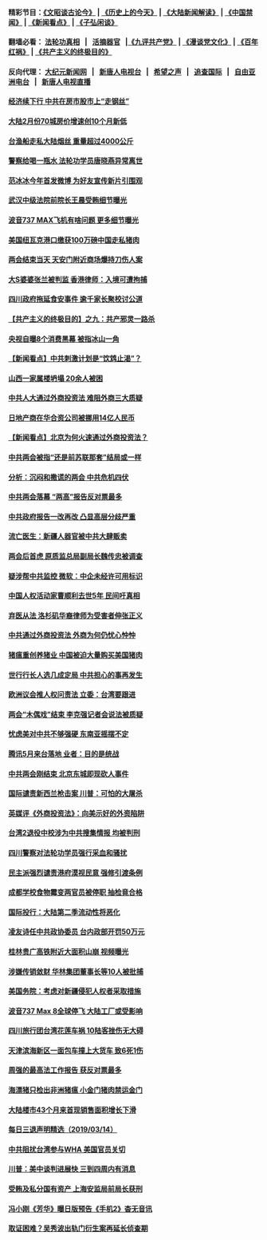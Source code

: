 #### 精彩节目：[《文昭谈古论今》](http://134.209.198.168/wenzhao) | [《历史上的今天》](http://134.209.198.168/today-in-history) | [《大陆新闻解读》](http://134.209.198.168/ntdtv-comedy) | [《中国禁闻》](http://134.209.198.168/ntdtv-news) | [《新闻看点》](http://134.209.198.168/news-insight) | [《子弘闲谈》](http://134.209.198.168/zihongxiantan/) 

 #### 翻墙必看： [法轮功真相](http://134.209.198.168:10000/videos/truth.html) &nbsp;&nbsp;|&nbsp;&nbsp; [活摘器官](http://134.209.198.168:10000/videos/res/Organs/) &nbsp;&nbsp;|[《九评共产党》](http://134.209.198.168:10000/videos/jiuping) | [《漫谈党文化》](http://134.209.198.168:10000/videos/mtdwh) | [《百年红祸》](http://134.209.198.168:10000/videos/bnhh) | [《共产主义的终极目的》](http://134.209.198.168:10000/videos/res/zjmd) 

 #### 反向代理： [大纪元新闻网](http://134.209.198.168:10080/) &nbsp;&nbsp;|&nbsp;&nbsp; [新唐人电视台](http://134.209.198.168:8000/) &nbsp;&nbsp;|&nbsp;&nbsp; [希望之声](http://134.209.198.168:8200/) &nbsp;&nbsp;|&nbsp;&nbsp; [追查国际](http://134.209.198.168:10010/) &nbsp;&nbsp;|&nbsp;&nbsp; [自由亚洲电台](http://134.209.198.168:9800/) &nbsp;&nbsp;|&nbsp;&nbsp; [新唐人电视直播](http://134.209.198.168/) 

#### [经济续下行 中共在房市股市上“走钢丝”](../pages/nsc413/n11117205.md?t=03160645) 

#### [大陆2月份70城房价增速创10个月新低](../pages/nsc413/n11117276.md?t=03160645) 

#### [台渔船走私大陆烟丝 重量超过4000公斤](../pages/nsc413/n11117455.md?t=03160645) 


#### [警察给喝一瓶水 法轮功学员唐晓燕异常离世](../pages/nsc413/n11115624.md?t=03160645) 

#### [范冰冰今年首发微博 为好友宣传新片引围观](../pages/nsc413/n11117033.md?t=03160645) 

#### [武汉中级法院前院长王晨受贿细节曝光](../pages/nsc413/n11116865.md?t=03160645) 

#### [波音737 MAX飞机有啥问题 更多细节曝光](../pages/nsc413/n11117173.md?t=03160645) 

#### [美国纽瓦克港口缴获100万磅中国走私猪肉](../pages/nsc413/n11117006.md?t=03160645) 

#### [两会结束当天 天安门附近商场爆持刀伤人案](../pages/nsc413/n11116957.md?t=03160645) 

#### [大S婆婆张兰被判监 香港律师：入境可遭拘捕](../pages/nsc413/n11114268.md?t=03160645) 

#### [四川政府拖延食安事件 逾千家长聚校讨公道](../pages/nsc413/n11117021.md?t=03160645) 

#### [【共产主义的终极目的】之九：共产邪灵一路杀](../pages/nsc413/n11114139.md?t=03160645) 

#### [央视自曝8个消费黑幕 被指冰山一角](../pages/nsc413/n11116872.md?t=03160645) 

#### [【新闻看点】中共刺激计划是“饮鸩止渴”？](../pages/nsc413/n11116689.md?t=03160645) 

#### [山西一家属楼坍塌 20余人被困](../pages/nsc413/n11116897.md?t=03160645) 

#### [中共人大通过外商投资法 难阻外商三大质疑](../pages/nsc413/n11116492.md?t=03160645) 

#### [日地产商在华合资公司被挪用14亿人民币](../pages/nsc413/n11116842.md?t=03160645) 

#### [【新闻看点】北京为何火速通过外商投资法？](../pages/nsc413/n11116196.md?t=03160645) 

#### [中共两会被指“还是前苏联那套”结局或一样](../pages/nsc413/n11116424.md?t=03160645) 

#### [分析：沉闷和撒谎的两会 中共危机四伏](../pages/nsc413/n11116375.md?t=03160645) 

#### [中共两会落幕 “两高”报告反对票最多](../pages/nsc413/n11116813.md?t=03160645) 

#### [中共政府报告一改再改 凸显高层分歧严重](../pages/nsc413/n11116386.md?t=03160645) 

#### [流亡医生：新疆人器官被中共大肆贩卖](../pages/nsc413/n11116696.md?t=03160645) 

#### [两会后首虎 原质监总局副局长魏传忠被调查](../pages/nsc413/n11116411.md?t=03160645) 

#### [疑涉帮中共监控 微软：中企未经许可用标识](../pages/nsc413/n11116319.md?t=03160645) 

#### [中国人权活动家曹顺利去世5年 民间吁真相](../pages/nsc413/n11116421.md?t=03160645) 

#### [弃医从法 洛杉矶华裔律师为受害者伸张正义](../pages/nsc413/n11115266.md?t=03160645) 

#### [中共通过外商投资法 外商为何仍忧心忡忡](../pages/nsc413/n11116297.md?t=03160645) 

#### [猪瘟重创养猪业 中国被迫大量购买美国猪肉](../pages/nsc413/n11116275.md?t=03160645) 

#### [世行行长人选几成定局 中共担心的事再发生](../pages/nsc413/n11116039.md?t=03160645) 

#### [欧洲议会推人权问责法 立委：台湾要跟进](../pages/nsc413/n11115966.md?t=03160645) 

#### [两会“木偶戏”结束 李克强记者会说法被质疑](../pages/nsc413/n11116205.md?t=03160645) 

#### [忧虑美对中共不够强硬 东南亚摇摆不定](../pages/nsc413/n11113733.md?t=03160645) 

#### [腾讯5月来台落地 业者：目的是统战](../pages/nsc413/n11115963.md?t=03160645) 


#### [中共两会刚结束 北京东城即现砍人事件](../pages/nsc413/n11115919.md?t=03160645) 

#### [国际谴责新西兰枪击案 川普：可怕的大屠杀](../pages/nsc413/n11116066.md?t=03160645) 

#### [英媒评《外商投资法》：向美示好的外资陷阱](../pages/nsc413/n11115573.md?t=03160645) 

#### [台湾2退役中校涉为中共搜集情报 均被判刑](../pages/nsc413/n11115712.md?t=03160645) 

#### [四川警察对法轮功学员强行采血和骚扰](../pages/nsc413/n11110979.md?t=03160645) 

#### [民主派强烈谴责港府漠视民意 强修引渡条例](../pages/nsc413/n11115811.md?t=03160645) 

#### [成都学校食物霉变两官员被停职 抽检竟合格](../pages/nsc413/n11115746.md?t=03160645) 

#### [国际投行：大陆第二季流动性将恶化](../pages/nsc413/n11115492.md?t=03160645) 

#### [凌友诗任中共政协委员 台内政部开罚50万元](../pages/nsc413/n11114975.md?t=03160645) 

#### [桂林贵广高铁附近大面积山崩 视频曝光](../pages/nsc413/n11115403.md?t=03160645) 

#### [涉嫌传销敛财 华林集团董事长等10人被批捕](../pages/nsc413/n11115173.md?t=03160645) 

#### [美国务院：考虑对新疆侵犯人权者采取措施](../pages/nsc413/n11114644.md?t=03160645) 

#### [波音737 Max 8全球停飞 大陆工厂或受影响](../pages/nsc413/n11114924.md?t=03160645) 

#### [四川旅行团台湾花莲车祸 10陆客挫伤无大碍](../pages/nsc413/n11114914.md?t=03160645) 

#### [天津滨海新区一面包车撞上大货车 致6死1伤](../pages/nsc413/n11114842.md?t=03160645) 

#### [周强的最高法工作报告 获反对票最多](../pages/nsc413/n11114777.md?t=03160645) 

#### [海漂猪只检出非洲猪瘟 小金门猪肉禁运金门](../pages/nsc413/n11114834.md?t=03160645) 

#### [大陆楼市43个月来首现销售面积增长下滑](../pages/nsc413/n11114264.md?t=03160645) 

#### [每日三退声明精选（2019/03/14）](../pages/nsc413/n11114933.md?t=03160645) 

#### [中共阻扰台湾参与WHA 美国官员关切](../pages/nsc413/n11114668.md?t=03160645) 

#### [川普：美中谈判进展快 三到四周内有消息](../pages/nsc413/n11113884.md?t=03160645) 

#### [受贿及私分国有资产 上海安监局前局长获刑](../pages/nsc413/n11113936.md?t=03160645) 

#### [冯小刚《芳华》曝日版预告《手机2》杳无音讯](../pages/nsc413/n11113862.md?t=03160645) 

#### [取证困难？吴秀波出轨门衍生案再延长侦查期](../pages/nsc413/n11113679.md?t=03160645) 

